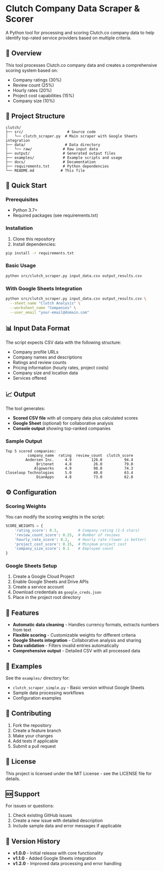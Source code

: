 # Clutch Company Data Scraper & Scorer

A Python tool for processing and scoring Clutch.co company data to help identify top-rated service providers based on multiple criteria.

## 🎯 Overview

This tool processes Clutch.co company data and creates a comprehensive scoring system based on:
- Company ratings (30%)
- Review count (25%) 
- Hourly rates (20%)
- Project cost capabilities (15%)
- Company size (10%)

## 📁 Project Structure

```
clutch/
├── src/                    # Source code
│   └── clutch_scraper.py  # Main scraper with Google Sheets integration
├── data/                  # Data directory
│   └── raw/              # Raw input data
├── output/               # Generated output files
├── examples/             # Example scripts and usage
├── docs/                 # Documentation
├── requirements.txt      # Python dependencies
└── README.md            # This file
```

## 🚀 Quick Start

### Prerequisites

- Python 3.7+
- Required packages (see requirements.txt)

### Installation

1. Clone this repository
2. Install dependencies:
```bash
pip install -r requirements.txt
```

### Basic Usage

```bash
python src/clutch_scraper.py input_data.csv output_results.csv
```

### With Google Sheets Integration

```bash
python src/clutch_scraper.py input_data.csv output_results.csv \
  --sheet_name "Clutch Analysis" \
  --worksheet_name "Companies" \
  --user_email "your-email@domain.com"
```

## 📊 Input Data Format

The script expects CSV data with the following structure:
- Company profile URLs
- Company names and descriptions
- Ratings and review counts
- Pricing information (hourly rates, project costs)
- Company size and location data
- Services offered

## 📈 Output

The tool generates:
- **Scored CSV file** with all company data plus calculated scores
- **Google Sheet** (optional) for collaborative analysis
- **Console output** showing top-ranked companies

### Sample Output

```
Top 5 scored companies:
          company_name  rating  review_count  clutch_score
         Andersen Inc.     4.9         126.0          94.4
              Britenet     4.8          26.0          79.0
             Algoworks     4.9          98.0          74.3
Closeloop Technologies     5.0          40.0          63.4
              DianApps     4.8          73.0          62.8
```

## ⚙️ Configuration

### Scoring Weights

You can modify the scoring weights in the script:

```python
SCORE_WEIGHTS = {
    'rating_score': 0.3,         # Company rating (1-5 stars)
    'review_count_score': 0.25,  # Number of reviews
    'hourly_rate_score': 0.2,    # Hourly rate (lower is better)
    'project_cost_score': 0.15,  # Minimum project cost
    'company_size_score': 0.1    # Employee count
}
```

### Google Sheets Setup

1. Create a Google Cloud Project
2. Enable Google Sheets and Drive APIs
3. Create a service account
4. Download credentials as `google_creds.json`
5. Place in the project root directory

## 🔧 Features

- **Automatic data cleaning** - Handles currency formats, extracts numbers from text
- **Flexible scoring** - Customizable weights for different criteria
- **Google Sheets integration** - Collaborative analysis and sharing
- **Data validation** - Filters invalid entries automatically
- **Comprehensive output** - Detailed CSV with all processed data

## 📝 Examples

See the `examples/` directory for:
- `clutch_scraper_simple.py` - Basic version without Google Sheets
- Sample data processing workflows
- Configuration examples

## 🤝 Contributing

1. Fork the repository
2. Create a feature branch
3. Make your changes
4. Add tests if applicable
5. Submit a pull request

## 📄 License

This project is licensed under the MIT License - see the LICENSE file for details.

## 🆘 Support

For issues or questions:
1. Check existing GitHub issues
2. Create a new issue with detailed description
3. Include sample data and error messages if applicable

## 🔄 Version History

- **v1.0.0** - Initial release with core functionality
- **v1.1.0** - Added Google Sheets integration
- **v1.2.0** - Improved data processing and error handling 